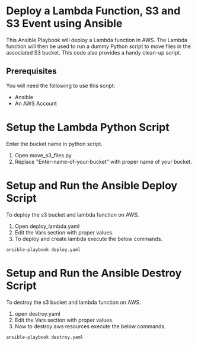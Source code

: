 # Deploy a Lambda Function, S3 and S3 Event using Ansible #

This Ansible Playbook will deploy a Lambda function in AWS. The Lambda function 
will then be used to run a dummy Python script to move files in the associated 
S3 bucket. This code also provides a handy clean-up script.

## Prerequisites ##

You will need the following to use this script:
- Ansible
- An AWS Account 

# Setup the Lambda Python Script #

Enter the bucket name in python script.

1. Open move_s3_files.py
2. Replace "Enter-name-of-your-bucket" with proper name of your bucket.

# Setup and Run the Ansible Deploy Script #

To deploy the s3 bucket and lambda function on AWS.

1. Open deploy_lambda.yaml
2. Edit the Vars section with proper values.
3. To deploy and create lambda execute the below commands.

```
ansible-playbook deploy.yaml
```

# Setup and Run the Ansible Destroy Script #

To destroy the s3 bucket and lambda function on AWS.

1. open destroy.yaml
2. Edit the Vars section with proper values.
3. Now to destroy aws resources execute the below commands.

```
ansible-playbook destroy.yaml
```


